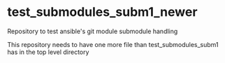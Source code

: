 test_submodules_subm1_newer
===========================

Repository to test ansible's git module submodule handling

This repository needs to have one more file than test_submodules_subm1 has in
the top level directory
